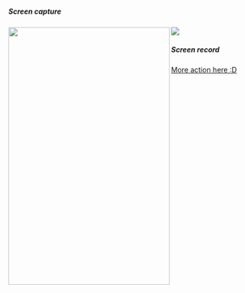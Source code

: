 ##### Screen capture
<a href="url"><img src="http://i.imgur.com/CYIouwi.png" align="left" height="512" width="320" ></a>

![ ](http://i.imgur.com/sSBXYLY.png)

##### Screen record
<a href="http://i.imgur.com/km7sQGo.gif" target="_blank">More action here :D</a>
